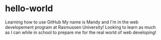 # hello-world
Learning how to use GitHub
My name is Mandy and I'm in the web developement program at Rasmussen University! 
Looking to learn as much as I can while in school to prepare me for the real world of web developing!
